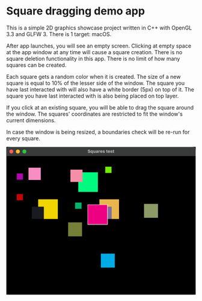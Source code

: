 # Square dragging demo app

This is a simple 2D graphics showcase project written in C++ with OpenGL 3.3 and GLFW 3. There is 1 target: macOS.

After app launches, you will see an empty screen. Clicking at empty space at the app window at any time will cause a square creation. There is no square deletion functionality in this app. There is no limit of how many squares can be created.

Each square gets a random color when it is created. The size of a new square is equal to 10% of the lesser side of the window. The square you have last interacted with will also have a white border (5px) on top of it. The square you have last interacted with is also being placed on top layer.

If you click at an existing square, you will be able to drag the square around the window. The squares' coordinates are restricted to fit the window's current dimensions.

In case the window is being resized, a boundaries check will be re-run for every square.

![img_2.png](screenshots%2Fimg_2.png)
